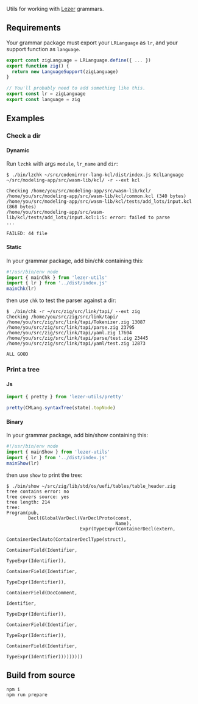 Utils for working with [Lezer](https://lezer.codemirror.net) grammars.

## Requirements

Your grammar package must export your `LRLanguage` as `lr`, and your support function as `language`.
```js
export const zigLanguage = LRLanguage.define({ ... })
export function zig() {
  return new LanguageSupport(zigLanguage)
}

// You'll probably need to add something like this.
export const lr = zigLanguage
export const language = zig
```

## Examples

### Check a dir

#### Dynamic

Run `lzchk` with args `module`, `lr_name` and `dir`:

```
$ ./bin/lzchk ~/src/codemirror-lang-kcl/dist/index.js KclLanguage ~/src/modeling-app/src/wasm-lib/kcl/ -r --ext kcl

Checking /home/you/src/modeling-app/src/wasm-lib/kcl/
/home/you/src/modeling-app/src/wasm-lib/kcl/common.kcl (340 bytes)
/home/you/src/modeling-app/src/wasm-lib/kcl/tests/add_lots/input.kcl (868 bytes)
/home/you/src/modeling-app/src/wasm-lib/kcl/tests/add_lots/input.kcl:1:5: error: failed to parse
...

FAILED: 44 file
```


#### Static

In your grammar package, add bin/chk containing this:

```js
#!/usr/bin/env node
import { mainChk } from 'lezer-utils'
import { lr } from '../dist/index.js'
mainChk(lr)
```

then use `chk` to test the parser against a dir:
```
$ ./bin/chk -r ~/src/zig/src/link/tapi/ --ext zig
Checking /home/you/src/zig/src/link/tapi/
/home/you/src/zig/src/link/tapi/Tokenizer.zig 13087
/home/you/src/zig/src/link/tapi/parse.zig 23795
/home/you/src/zig/src/link/tapi/yaml.zig 17604
/home/you/src/zig/src/link/tapi/parse/test.zig 23445
/home/you/src/zig/src/link/tapi/yaml/test.zig 12873

ALL GOOD
```

### Print a tree

#### Js

```js
import { pretty } from 'lezer-utils/pretty'

pretty(CMLang.syntaxTree(state).topNode)
```

#### Binary

In your grammar package, add bin/show containing this:

```js
#!/usr/bin/env node
import { mainShow } from 'lezer-utils'
import { lr } from '../dist/index.js'
mainShow(lr)
```

then use `show` to print the tree:
```
$ ./bin/show ~/src/zig/lib/std/os/uefi/tables/table_header.zig
tree contains error: no
tree covers source: yes
tree length: 214
tree:
Program(pub,
        Decl(GlobalVarDecl(VarDeclProto(const,
                                        Name),
                           Expr(TypeExpr(ContainerDecl(extern,
                                                       ContainerDeclAuto(ContainerDeclType(struct),
                                                                         ContainerField(Identifier,
                                                                                        TypeExpr(Identifier)),
                                                                         ContainerField(Identifier,
                                                                                        TypeExpr(Identifier)),
                                                                         ContainerField(DocComment,
                                                                                        Identifier,
                                                                                        TypeExpr(Identifier)),
                                                                         ContainerField(Identifier,
                                                                                        TypeExpr(Identifier)),
                                                                         ContainerField(Identifier,
                                                                                        TypeExpr(Identifier)))))))))
```

## Build from source

```
npm i
npm run prepare
```
